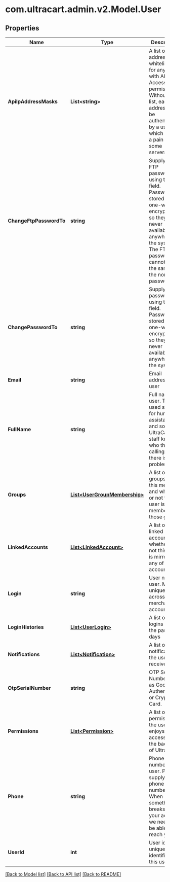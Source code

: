 
# com.ultracart.admin.v2.Model.User

## Properties

Name | Type | Description | Notes
------------ | ------------- | ------------- | -------------
**ApiIpAddressMasks** | **List&lt;string&gt;** | A list of IP addresses whitelisted for any user with API Access permission.  Without this list, each ip address must be authenticated by a user, which can be a pain for some servers. | [optional] 
**ChangeFtpPasswordTo** | **string** | Supply a new FTP password using this field.  Password are stored using one-way encryption, so they are never available anywhere in the system.  The FTP password cannot be the same as the normal password. | [optional] 
**ChangePasswordTo** | **string** | Supply a new password using this field.  Password are stored using one-way encryption, so they are never available anywhere in the system. | [optional] 
**Email** | **string** | Email address of user | [optional] 
**FullName** | **string** | Full name of user.  This is used solely for human assistance and so the UltraCart staff knows who they are calling when there is a problem. | [optional] 
**Groups** | [**List&lt;UserGroupMembership&gt;**](UserGroupMembership.md) | A list of groups for this merchant and whether or not this user is a member of those groups. | [optional] 
**LinkedAccounts** | [**List&lt;LinkedAccount&gt;**](LinkedAccount.md) | A list of linked accounts and whether or not this user is mirrored to any of those accounts. | [optional] 
**Login** | **string** | User name of user.  Must be unique across a merchant account. | [optional] 
**LoginHistories** | [**List&lt;UserLogin&gt;**](UserLogin.md) | A list of user logins over the past 90 days | [optional] 
**Notifications** | [**List&lt;Notification&gt;**](Notification.md) | A list of notifications the user receives. | [optional] 
**OtpSerialNumber** | **string** | OTP Serial Number such as Google Authenticator or Crypto Card. | [optional] 
**Permissions** | [**List&lt;Permission&gt;**](Permission.md) | A list of permissions the user enjoys for accessing the backend of UltraCart. | [optional] 
**Phone** | **string** | Phone number of user.  Please supply a valid phone number.  When something breaks on your account, we need to be able to reach you. | [optional] 
**UserId** | **int** | User id is a unique identifier for this user | [optional] 

[[Back to Model list]](../README.md#documentation-for-models)
[[Back to API list]](../README.md#documentation-for-api-endpoints)
[[Back to README]](../README.md)

